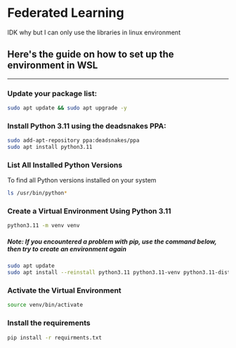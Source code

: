 # Federated Learning
IDK why but I can only use the libraries in linux environment

## Here's the guide on how to set up the environment in WSL
------------
### Update your package list:
``` sh
sudo apt update && sudo apt upgrade -y
```

### Install Python 3.11 using the deadsnakes PPA:
``` sh
sudo add-apt-repository ppa:deadsnakes/ppa
sudo apt install python3.11
```

### List All Installed Python Versions
To find all Python versions installed on your system
``` sh
ls /usr/bin/python*
```

### Create a Virtual Environment Using Python 3.11
``` sh
python3.11 -m venv venv
```

##### Note: If you encountered a problem with pip, use the command below, then try to create an environment again
``` sh
sudo apt update
sudo apt install --reinstall python3.11 python3.11-venv python3.11-distutils
```

### Activate the Virtual Environment
``` sh
source venv/bin/activate
```

### Install the requirements
``` sh
pip install -r requirments.txt
```